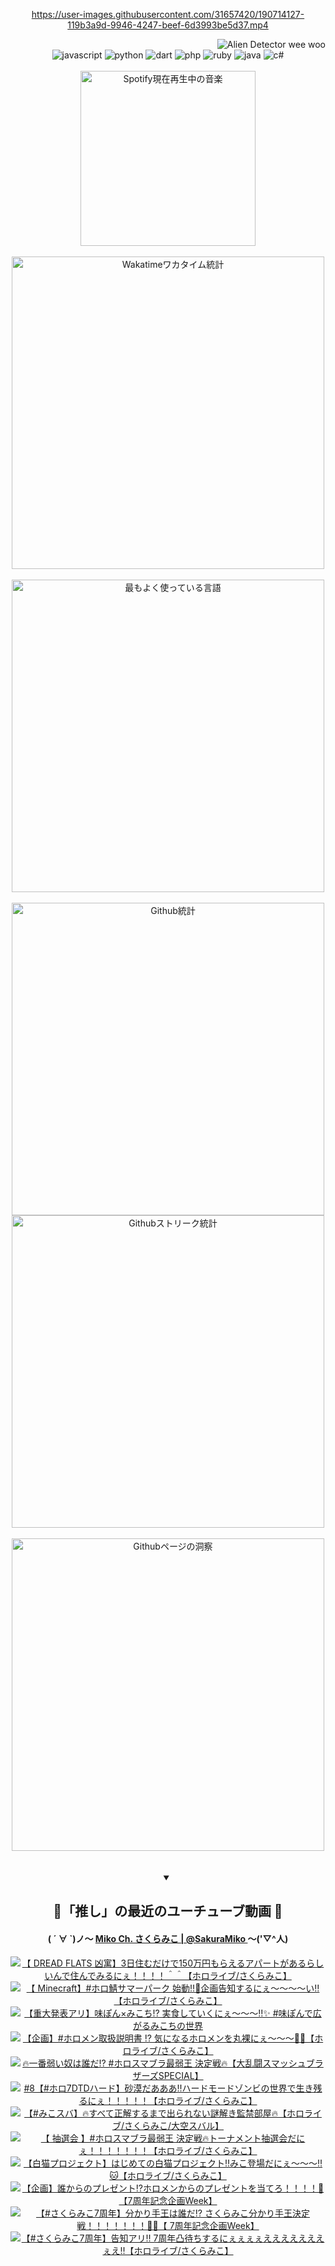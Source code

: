 <!-- START: HERO IMAGE GIF ////////// ////////// ////////// -->
<!-- <img src="@/../assets/img/gaming/ghost-of-tsushima.gif" width="100%"  alt="nellyXinwei's Hero Gif Image"/> -->
<!-- END: HERO IMAGE GIF ////////// ////////// ////////// -->

<div align="center" >  
  
<!-- START:ワンピース 第1015話「ルフィはRED ROCを使う」 -->
<https://user-images.githubusercontent.com/31657420/190714127-119b3a9d-9946-4247-beef-6d3993be5d37.mp4>
<!-- END:ワンピース 第1015話「ルフィはRED ROCを使う」 -->

<!-- START:VISITOR COUNTER -->
<div width="100%" align="right">
<img src="https://komarev.com/ghpvc/?username=nellyXinwei&label=🛸&color=grey&style=for-the-badge&labelcolor=ffffff" alt="Alien Detector wee woo"/>
</div>
<!-- END:VISITOR COUNTER -->

<!-- START: PROGRAMMING LANGUAGES -->
<!-- 色彩 Color Scheme:
#961E3A, #8A0D42, #5A0640, #4F265E, #2B355A, #3E759B, #CC4246,
#BB2649, #AD1052, #700750, #633075, #364270, #4E92C2, #FF5357
Sauce: https://www.webcreatorbox.com/inspiration/pantone-2023
-->

<img src="https://img.shields.io/badge/javascript%20-%23BB2649.svg?&style=for-the-badge&logo=javascript&logoColor=white&labelColor=961E3A" alt="javascript"/>
<img src="https://img.shields.io/badge/python%20-%23AD1052.svg?&style=for-the-badge&logo=python&logoColor=white&labelColor=8A0D42" alt="python" />
<img src="https://img.shields.io/badge/dart%20-%23700750.svg?&style=for-the-badge&logo=dart&logoColor=white&labelColor=5A0640" alt="dart"/>
<img src="https://img.shields.io/badge/php%20-%23633075.svg?&style=for-the-badge&logo=php&logoColor=white&labelColor=4F265E" alt="php"/>
<img src="https://img.shields.io/badge/ruby%20-%23364270.svg?&style=for-the-badge&logo=ruby&logoColor=white&labelColor=2B355A" alt="ruby"/>
<img src="https://img.shields.io/badge/java%20-%234E92C2.svg?&style=for-the-badge&logo=openjdk&logoColor=white&labelColor=3E759B" alt="java"/>
<img src="https://img.shields.io/badge/c%23-%23FF5357.svg?style=for-the-badge&logo=c-sharp&logoColor=white&labelColor=CC4246" alt="c#"/>  
<!-- END: PROGRAMMING LANGUAGES -->

<br>
<br>

<!-- START: MUSIC STATUS -->
  <!-- <a href="https://newojima-gsrs-20220114.vercel.app/api/now-playing?open">
    <img src="https://newojima-gsrs-20220114.vercel.app/api/now-playing" alt="Spotify現在再生中の音楽">
  </a> -->
  <img src="https://newojima-grss-20230114.vercel.app/api/spotify?border_color=transparent" alt="Spotify現在再生中の音楽" width="280px">
<!-- END: MUSIC STATUS -->

<br>
<br>

<!-- START: GITHUB STATUS -->
<!-- 色彩 Color Scheme:  #BB2649, #AD1052, #700750, #633075 -->
<img align="center" src="https://newojima-grs-20230109.vercel.app/api/wakatime?username=njtalba5127&layout=compact&langs_count=10&locale=ja&hide_title=false&title_color=fff&hide_border=true&text_color=fff&bg_color=BB2649,BB2649,633075,633075&hide=other,css,html,bash,xml,git%20config,makefile,properties,yaml,markdown,text,json,jsx" alt="Wakatimeワカタイム統計" width="500px"/>

<br>
<br>

<!-- 色彩 Color Scheme:  #633075, #364270, #4E92C2 -->
  <img align="center" src="https://newojima-grs-20230109.vercel.app/api/top-langs?username=njtalba5127&layout=compact&text_color=fff&icon_color=fff&hide_border=true&&locale=ja&hide_title=false&title_color=fff&include_all_commits=true&card_width=445&langs_count=11&hide=c%23,powershell,shaderlab,hlsl,makefile,jupyter%20notebook,python,html,css,shell,batchfile,less,liquid,hack,scss&bg_color=4F265E,633075,4E92C2" alt="最もよく使っている言語" width="500px"/>

<br>
<br>

<!-- 色彩 Color Scheme:  #4E92C2, #FF5357 -->
  <img align="center" src="https://newojima-grs-20230109.vercel.app/api?username=njtalba5127&rank_icon=github&show_icons=true&&locale=ja&title_color=fff&text_color=fff&icon_color=fff&hide_border=true&hide_title=false&count_private=true&include_all_commits=true&card_width=495&disable_animations=true&bg_color=4E92C2,4E92C2,FF5357" alt="Github統計" width="500px"/>

<br>

<img align="center" src="https://streak-stats.demolab.com?user=njtalba5127&theme=dark&hide_border=true&locale=ja&ring=BB2649&stroke=222222&background=151515&sideLabels=BB2649&currStreakLabel=ffffff&border=BB2649&fire=FF5357&currStreakNum=ffffff&sideNums=FF5357&dates=ffffff" alt="Githubストリーク統計" width="500px"/>

<br>
<br>

  <img align="center" width="500px" src="@/../assets/img/page-insights.svg" alt="Githubページの洞察"/>
  
</div>
<!-- END: GITHUB STATUS -->

<br>
<br>

<div align="center">
<details open>
  <summary>

  </summary>

  <h2 align="center">🌸「推し」の最近のユーチューブ動画 🌸</h2>
  <h4>
  ( ´ ∀ `)ノ～ 
  <a href="https://www.youtube.com/@SakuraMiko">Miko Ch. さくらみこ | @SakuraMiko
  </a>
   ～('▽^人)
  </h4>

  <!-- BEGIN YOUTUBE-CARDS -->
<a href="https://www.youtube.com/watch?v=6AGzQTd0As0"><img src="https://ytcards.demolab.com/?id=6AGzQTd0As0&title=%E3%80%90+DREAD+FLATS+%E5%87%B6%E5%AF%93%E3%80%913%E6%97%A5%E4%BD%8F%E3%82%80%E3%81%A0%E3%81%91%E3%81%A7150%E4%B8%87%E5%86%86%E3%82%82%E3%82%89%E3%81%88%E3%82%8B%E3%82%A2%E3%83%91%E3%83%BC%E3%83%88%E3%81%8C%E3%81%82%E3%82%8B%E3%82%89%E3%81%97%E3%81%84%E3%82%93%E3%81%A7%E4%BD%8F%E3%82%93%E3%81%A7%E3%81%BF%E3%82%8B%E3%81%AB%E3%81%87%EF%BC%81%EF%BC%81%EF%BC%81%EF%BC%81%EF%BC%BE%EF%BC%BE%E3%80%90%E3%83%9B%E3%83%AD%E3%83%A9%E3%82%A4%E3%83%96%2F%E3%81%95%E3%81%8F%E3%82%89%E3%81%BF%E3%81%93%E3%80%91&lang=ja&timestamp=1754827871&background_color=%230d1117&title_color=%23ffffff&stats_color=%23dedede&max_title_lines=1&width=187&border_radius=5&duration=7282" alt="【 DREAD FLATS 凶寓】3日住むだけで150万円もらえるアパートがあるらしいんで住んでみるにぇ！！！！＾＾【ホロライブ/さくらみこ】" title="【 DREAD FLATS 凶寓】3日住むだけで150万円もらえるアパートがあるらしいんで住んでみるにぇ！！！！＾＾【ホロライブ/さくらみこ】"></a>
<a href="https://www.youtube.com/watch?v=EQ0O_laF7i8"><img src="https://ytcards.demolab.com/?id=EQ0O_laF7i8&title=%E3%80%90+Minecraft%E3%80%91%23%E3%83%9B%E3%83%AD%E9%AF%96%E3%82%B5%E3%83%9E%E3%83%BC%E3%83%91%E3%83%BC%E3%82%AF+%E5%A7%8B%E5%8B%95%E2%80%BC%F0%9F%8C%8A%E4%BC%81%E7%94%BB%E5%91%8A%E7%9F%A5%E3%81%99%E3%82%8B%E3%81%AB%E3%81%87%EF%BD%9E%EF%BD%9E%EF%BD%9E%EF%BD%9E%E3%81%84%E2%80%BC%E3%80%90%E3%83%9B%E3%83%AD%E3%83%A9%E3%82%A4%E3%83%96%2F%E3%81%95%E3%81%8F%E3%82%89%E3%81%BF%E3%81%93%E3%80%91&lang=ja&timestamp=1754742952&background_color=%230d1117&title_color=%23ffffff&stats_color=%23dedede&max_title_lines=1&width=187&border_radius=5&duration=1278" alt="【 Minecraft】#ホロ鯖サマーパーク 始動‼🌊企画告知するにぇ～～～～い‼【ホロライブ/さくらみこ】" title="【 Minecraft】#ホロ鯖サマーパーク 始動‼🌊企画告知するにぇ～～～～い‼【ホロライブ/さくらみこ】"></a>
<a href="https://www.youtube.com/watch?v=yIIhGCPeTlU"><img src="https://ytcards.demolab.com/?id=yIIhGCPeTlU&title=%E3%80%90%E9%87%8D%E5%A4%A7%E7%99%BA%E8%A1%A8%E3%82%A2%E3%83%AA%E3%80%91%E5%91%B3%E3%81%BD%E3%82%93%C3%97%E3%81%BF%E3%81%93%E3%81%A1%E2%81%89+%E5%AE%9F%E9%A3%9F%E3%81%97%E3%81%A6%E3%81%84%E3%81%8F%E3%81%AB%E3%81%87%EF%BD%9E%EF%BD%9E%EF%BD%9E%E2%80%BC%E2%9C%A8+%23%E5%91%B3%E3%81%BD%E3%82%93%E3%81%A7%E5%BA%83%E3%81%8C%E3%82%8B%E3%81%BF%E3%81%93%E3%81%A1%E3%81%AE%E4%B8%96%E7%95%8C&lang=ja&timestamp=1754651408&background_color=%230d1117&title_color=%23ffffff&stats_color=%23dedede&max_title_lines=1&width=187&border_radius=5&duration=3869" alt="【重大発表アリ】味ぽん×みこち⁉ 実食していくにぇ～～～‼✨ #味ぽんで広がるみこちの世界" title="【重大発表アリ】味ぽん×みこち⁉ 実食していくにぇ～～～‼✨ #味ぽんで広がるみこちの世界"></a>
<a href="https://www.youtube.com/watch?v=yRlTBAwMras"><img src="https://ytcards.demolab.com/?id=yRlTBAwMras&title=%E3%80%90%E4%BC%81%E7%94%BB%E3%80%91%23%E3%83%9B%E3%83%AD%E3%83%A1%E3%83%B3%E5%8F%96%E6%89%B1%E8%AA%AC%E6%98%8E%E6%9B%B8+%E2%81%89+%E6%B0%97%E3%81%AB%E3%81%AA%E3%82%8B%E3%83%9B%E3%83%AD%E3%83%A1%E3%83%B3%E3%82%92%E4%B8%B8%E8%A3%B8%E3%81%AB%E3%81%87%EF%BD%9E%EF%BD%9E%EF%BD%9E%F0%9F%94%8E%F0%9F%93%9D%E3%80%90%E3%83%9B%E3%83%AD%E3%83%A9%E3%82%A4%E3%83%96%2F%E3%81%95%E3%81%8F%E3%82%89%E3%81%BF%E3%81%93%E3%80%91&lang=ja&timestamp=1754576773&background_color=%230d1117&title_color=%23ffffff&stats_color=%23dedede&max_title_lines=1&width=187&border_radius=5&duration=7825" alt="【企画】#ホロメン取扱説明書 ⁉ 気になるホロメンを丸裸にぇ～～～🔎📝【ホロライブ/さくらみこ】" title="【企画】#ホロメン取扱説明書 ⁉ 気になるホロメンを丸裸にぇ～～～🔎📝【ホロライブ/さくらみこ】"></a>
<a href="https://www.youtube.com/watch?v=AprC4Q_LNyk"><img src="https://ytcards.demolab.com/?id=AprC4Q_LNyk&title=%F0%9F%94%A5%E4%B8%80%E7%95%AA%E5%BC%B1%E3%81%84%E5%A5%B4%E3%81%AF%E8%AA%B0%E3%81%A0%E2%81%89+%23%E3%83%9B%E3%83%AD%E3%82%B9%E3%83%9E%E3%83%96%E3%83%A9%E6%9C%80%E5%BC%B1%E7%8E%8B+%E6%B1%BA%E5%AE%9A%E6%88%A6%F0%9F%94%A5%E3%80%90%E5%A4%A7%E4%B9%B1%E9%97%98%E3%82%B9%E3%83%9E%E3%83%83%E3%82%B7%E3%83%A5%E3%83%96%E3%83%A9%E3%82%B6%E3%83%BC%E3%82%BASPECIAL%E3%80%91&lang=ja&timestamp=1754484970&background_color=%230d1117&title_color=%23ffffff&stats_color=%23dedede&max_title_lines=1&width=187&border_radius=5&duration=9714" alt="🔥一番弱い奴は誰だ⁉ #ホロスマブラ最弱王 決定戦🔥【大乱闘スマッシュブラザーズSPECIAL】" title="🔥一番弱い奴は誰だ⁉ #ホロスマブラ最弱王 決定戦🔥【大乱闘スマッシュブラザーズSPECIAL】"></a>
<a href="https://www.youtube.com/watch?v=fxs3SVlaXtI"><img src="https://ytcards.demolab.com/?id=fxs3SVlaXtI&title=%238%E3%80%90%23%E3%83%9B%E3%83%AD7DTD%E3%83%8F%E3%83%BC%E3%83%89%E3%80%91%E7%A0%82%E6%BC%A0%E3%81%A0%E3%81%82%E3%81%82%E3%81%82%E2%80%BC%E3%83%8F%E3%83%BC%E3%83%89%E3%83%A2%E3%83%BC%E3%83%89%E3%82%BE%E3%83%B3%E3%83%93%E3%81%AE%E4%B8%96%E7%95%8C%E3%81%A7%E7%94%9F%E3%81%8D%E6%AE%8B%E3%82%8B%E3%81%AB%E3%81%87%EF%BC%81%EF%BC%81%EF%BC%81%EF%BC%81%EF%BC%81%E3%80%90%E3%83%9B%E3%83%AD%E3%83%A9%E3%82%A4%E3%83%96%2F%E3%81%95%E3%81%8F%E3%82%89%E3%81%BF%E3%81%93%E3%80%91&lang=ja&timestamp=1754409404&background_color=%230d1117&title_color=%23ffffff&stats_color=%23dedede&max_title_lines=1&width=187&border_radius=5&duration=10007" alt="#8【#ホロ7DTDハード】砂漠だあああ‼ハードモードゾンビの世界で生き残るにぇ！！！！！【ホロライブ/さくらみこ】" title="#8【#ホロ7DTDハード】砂漠だあああ‼ハードモードゾンビの世界で生き残るにぇ！！！！！【ホロライブ/さくらみこ】"></a>
<a href="https://www.youtube.com/watch?v=jE38bTJnmVE"><img src="https://ytcards.demolab.com/?id=jE38bTJnmVE&title=%E3%80%90%23%E3%81%BF%E3%81%93%E3%82%B9%E3%83%90%E3%80%91%F0%9F%94%A5%E3%81%99%E3%81%B9%E3%81%A6%E6%AD%A3%E8%A7%A3%E3%81%99%E3%82%8B%E3%81%BE%E3%81%A7%E5%87%BA%E3%82%89%E3%82%8C%E3%81%AA%E3%81%84%E8%AC%8E%E8%A7%A3%E3%81%8D%E7%9B%A3%E7%A6%81%E9%83%A8%E5%B1%8B%F0%9F%94%A5%E3%80%90%E3%83%9B%E3%83%AD%E3%83%A9%E3%82%A4%E3%83%96%2F%E3%81%95%E3%81%8F%E3%82%89%E3%81%BF%E3%81%93%2F%E5%A4%A7%E7%A9%BA%E3%82%B9%E3%83%90%E3%83%AB%E3%80%91&lang=ja&timestamp=1754398766&background_color=%230d1117&title_color=%23ffffff&stats_color=%23dedede&max_title_lines=1&width=187&border_radius=5&duration=6499" alt="【#みこスバ】🔥すべて正解するまで出られない謎解き監禁部屋🔥【ホロライブ/さくらみこ/大空スバル】" title="【#みこスバ】🔥すべて正解するまで出られない謎解き監禁部屋🔥【ホロライブ/さくらみこ/大空スバル】"></a>
<a href="https://www.youtube.com/watch?v=RGaffZ_Thxg"><img src="https://ytcards.demolab.com/?id=RGaffZ_Thxg&title=%E3%80%90+%E6%8A%BD%E9%81%B8%E4%BC%9A+%E3%80%91%23%E3%83%9B%E3%83%AD%E3%82%B9%E3%83%9E%E3%83%96%E3%83%A9%E6%9C%80%E5%BC%B1%E7%8E%8B+%E6%B1%BA%E5%AE%9A%E6%88%A6%F0%9F%94%A5%E3%83%88%E3%83%BC%E3%83%8A%E3%83%A1%E3%83%B3%E3%83%88%E6%8A%BD%E9%81%B8%E4%BC%9A%E3%81%A0%E3%81%AB%E3%81%87%EF%BC%81%EF%BC%81%EF%BC%81%EF%BC%81%EF%BC%81%EF%BC%81%EF%BC%81%E3%80%90%E3%83%9B%E3%83%AD%E3%83%A9%E3%82%A4%E3%83%96%2F%E3%81%95%E3%81%8F%E3%82%89%E3%81%BF%E3%81%93%E3%80%91&lang=ja&timestamp=1754312432&background_color=%230d1117&title_color=%23ffffff&stats_color=%23dedede&max_title_lines=1&width=187&border_radius=5&duration=3311" alt="【 抽選会 】#ホロスマブラ最弱王 決定戦🔥トーナメント抽選会だにぇ！！！！！！！【ホロライブ/さくらみこ】" title="【 抽選会 】#ホロスマブラ最弱王 決定戦🔥トーナメント抽選会だにぇ！！！！！！！【ホロライブ/さくらみこ】"></a>
<a href="https://www.youtube.com/watch?v=R3slvnLLqEg"><img src="https://ytcards.demolab.com/?id=R3slvnLLqEg&title=%E3%80%90%E7%99%BD%E7%8C%AB%E3%83%97%E3%83%AD%E3%82%B8%E3%82%A7%E3%82%AF%E3%83%88%E3%80%91%E3%81%AF%E3%81%98%E3%82%81%E3%81%A6%E3%81%AE%E7%99%BD%E7%8C%AB%E3%83%97%E3%83%AD%E3%82%B8%E3%82%A7%E3%82%AF%E3%83%88%E2%80%BC%E3%81%BF%E3%81%93%E7%99%BB%E5%A0%B4%E3%81%A0%E3%81%AB%E3%81%87%EF%BD%9E%EF%BD%9E%EF%BD%9E%E2%80%BC%F0%9F%90%B1%E3%80%90%E3%83%9B%E3%83%AD%E3%83%A9%E3%82%A4%E3%83%96%2F%E3%81%95%E3%81%8F%E3%82%89%E3%81%BF%E3%81%93%E3%80%91&lang=ja&timestamp=1754306365&background_color=%230d1117&title_color=%23ffffff&stats_color=%23dedede&max_title_lines=1&width=187&border_radius=5&duration=4186" alt="【白猫プロジェクト】はじめての白猫プロジェクト‼みこ登場だにぇ～～～‼🐱【ホロライブ/さくらみこ】" title="【白猫プロジェクト】はじめての白猫プロジェクト‼みこ登場だにぇ～～～‼🐱【ホロライブ/さくらみこ】"></a>
<a href="https://www.youtube.com/watch?v=dKdg971CMVc"><img src="https://ytcards.demolab.com/?id=dKdg971CMVc&title=%E3%80%90%E4%BC%81%E7%94%BB%E3%80%91%E8%AA%B0%E3%81%8B%E3%82%89%E3%81%AE%E3%83%97%E3%83%AC%E3%82%BC%E3%83%B3%E3%83%88%E2%81%89%E3%83%9B%E3%83%AD%E3%83%A1%E3%83%B3%E3%81%8B%E3%82%89%E3%81%AE%E3%83%97%E3%83%AC%E3%82%BC%E3%83%B3%E3%83%88%E3%82%92%E5%BD%93%E3%81%A6%E3%82%8D%EF%BC%81%EF%BC%81%EF%BC%81%EF%BC%81%F0%9F%8E%81%E3%80%907%E5%91%A8%E5%B9%B4%E8%A8%98%E5%BF%B5%E4%BC%81%E7%94%BBWeek%E3%80%91&lang=ja&timestamp=1754227393&background_color=%230d1117&title_color=%23ffffff&stats_color=%23dedede&max_title_lines=1&width=187&border_radius=5&duration=4421" alt="【企画】誰からのプレゼント⁉ホロメンからのプレゼントを当てろ！！！！🎁【7周年記念企画Week】" title="【企画】誰からのプレゼント⁉ホロメンからのプレゼントを当てろ！！！！🎁【7周年記念企画Week】"></a>
<a href="https://www.youtube.com/watch?v=ZL9WK6WjvQs"><img src="https://ytcards.demolab.com/?id=ZL9WK6WjvQs&title=%E3%80%90%23%E3%81%95%E3%81%8F%E3%82%89%E3%81%BF%E3%81%937%E5%91%A8%E5%B9%B4%E3%80%91%E5%88%86%E3%81%8B%E3%82%8A%E6%89%8B%E7%8E%8B%E3%81%AF%E8%AA%B0%E3%81%A0%E2%81%89+%E3%81%95%E3%81%8F%E3%82%89%E3%81%BF%E3%81%93%E5%88%86%E3%81%8B%E3%82%8A%E6%89%8B%E7%8E%8B%E6%B1%BA%E5%AE%9A%E6%88%A6%EF%BC%81%EF%BC%81%EF%BC%81%EF%BC%81%EF%BC%81%EF%BC%81%EF%BC%81%F0%9F%91%91%F0%9F%8C%B8%E3%80%90+7%E5%91%A8%E5%B9%B4%E8%A8%98%E5%BF%B5%E4%BC%81%E7%94%BBWeek%E3%80%91&lang=ja&timestamp=1754136943&background_color=%230d1117&title_color=%23ffffff&stats_color=%23dedede&max_title_lines=1&width=187&border_radius=5&duration=4180" alt="【#さくらみこ7周年】分かり手王は誰だ⁉ さくらみこ分かり手王決定戦！！！！！！！👑🌸【 7周年記念企画Week】" title="【#さくらみこ7周年】分かり手王は誰だ⁉ さくらみこ分かり手王決定戦！！！！！！！👑🌸【 7周年記念企画Week】"></a>
<a href="https://www.youtube.com/watch?v=_WCpTUXv9NI"><img src="https://ytcards.demolab.com/?id=_WCpTUXv9NI&title=%E3%80%90%23%E3%81%95%E3%81%8F%E3%82%89%E3%81%BF%E3%81%937%E5%91%A8%E5%B9%B4%E3%80%91%E5%91%8A%E7%9F%A5%E3%82%A2%E3%83%AA%E2%80%BC+7%E5%91%A8%E5%B9%B4%E5%87%B8%E5%BE%85%E3%81%A1%E3%81%99%E3%82%8B%E3%81%AB%E3%81%87%E3%81%87%E3%81%87%E3%81%87%E3%81%88%E3%81%88%E3%81%88%E3%81%88%E3%81%88%E3%81%88%E3%81%88%E3%81%87%E3%81%88%E2%80%BC%E3%80%90%E3%83%9B%E3%83%AD%E3%83%A9%E3%82%A4%E3%83%96%2F%E3%81%95%E3%81%8F%E3%82%89%E3%81%BF%E3%81%93%E3%80%91&lang=ja&timestamp=1754060662&background_color=%230d1117&title_color=%23ffffff&stats_color=%23dedede&max_title_lines=1&width=187&border_radius=5&duration=9826" alt="【#さくらみこ7周年】告知アリ‼ 7周年凸待ちするにぇぇぇぇえええええええぇえ‼【ホロライブ/さくらみこ】" title="【#さくらみこ7周年】告知アリ‼ 7周年凸待ちするにぇぇぇぇえええええええぇえ‼【ホロライブ/さくらみこ】"></a>
<!-- END YOUTUBE-CARDS -->

</div>
  
</details>
